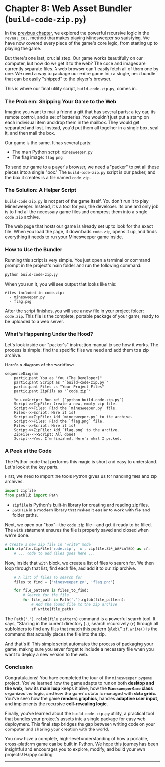 # Chapter 8: Web Asset Bundler (`build-code-zip.py`)

In the [previous chapter](07_cell_revealing_logic___reveal_cell___.md), we explored the powerful recursive logic in the `reveal_cell` method that makes playing Minesweeper so satisfying. We have now covered every piece of the game's core logic, from starting up to playing the game.

But there's one last, crucial step. Our game works beautifully on our computer, but how do we get it to the web? The code and images are currently separate files. A web browser can't easily fetch all of them one by one. We need a way to package our entire game into a single, neat bundle that can be easily "shipped" to the player's browser.

This is where our final utility script, `build-code-zip.py`, comes in.

### The Problem: Shipping Your Game to the Web

Imagine you want to mail a friend a gift that has several parts: a toy car, its remote control, and a set of batteries. You wouldn't just put a stamp on each individual item and drop them in the mailbox. They would get separated and lost. Instead, you'd put them all together in a single box, seal it, and then mail the box.

Our game is the same. It has several parts:
*   The main Python script: `minesweeper.py`
*   The flag image: `flag.png`

To send our game to a player's browser, we need a "packer" to put all these pieces into a single "box." The `build-code-zip.py` script is our packer, and the box it creates is a file named `code.zip`.

### The Solution: A Helper Script

`build-code-zip.py` is not part of the game itself. You don't run it to play Minesweeper. Instead, it's a tool for you, the developer. Its one and only job is to find all the necessary game files and compress them into a single `code.zip` archive.

The web page that hosts our game is already set up to look for this exact file. When you load the page, it downloads `code.zip`, opens it up, and finds everything it needs to run your Minesweeper game inside.

### How to Use the Bundler

Running this script is very simple. You just open a terminal or command prompt in the project's main folder and run the following command:

```bash
python build-code-zip.py
```

When you run it, you will see output that looks like this:

```
Files included in code.zip:
  - minesweeper.py
  - flag.png
```

After the script finishes, you will see a new file in your project folder: `code.zip`. This file is the complete, portable package of your game, ready to be uploaded to a web server.

### What's Happening Under the Hood?

Let's look inside our "packer's" instruction manual to see how it works. The process is simple: find the specific files we need and add them to a zip archive.

Here's a diagram of the workflow:

```mermaid
sequenceDiagram
    participant You as "You (The Developer)"
    participant Script as "`build-code-zip.py`"
    participant Files as "Your Project Files"
    participant ZipFile as "`code.zip`"

    You->>Script: Run me! (`python build-code-zip.py`)
    Script->>ZipFile: Create a new, empty zip file.
    Script->>Files: Find the `minesweeper.py` file.
    Files-->>Script: Here it is!
    Script->>ZipFile: Add `minesweeper.py` to the archive.
    Script->>Files: Find the `flag.png` file.
    Files-->>Script: Here it is!
    Script->>ZipFile: Add `flag.png` to the archive.
    ZipFile-->>Script: All done!
    Script->>You: I'm finished. Here's what I packed.
```

### A Peek at the Code

The Python code that performs this magic is short and easy to understand. Let's look at the key parts.

First, we need to import the tools Python gives us for handling files and zip archives.

```python
import zipfile
from pathlib import Path
```
*   `zipfile` is Python's built-in library for creating and reading zip files.
*   `pathlib` is a modern library that makes it easier to work with file and folder paths.

Next, we open our "box"—the `code.zip` file—and get it ready to be filled. The `with` statement ensures the file is properly saved and closed when we're done.

```python
# Create a new zip file in "write" mode
with zipfile.ZipFile('code.zip', 'w', zipfile.ZIP_DEFLATED) as zf:
    # ... code to add files goes here ...
```

Now, inside that `with` block, we create a list of files to search for. We then loop through that list, find each file, and add it to our zip archive.

```python
    # A list of files to search for
    files_to_find = ['minesweeper.py', 'flag.png']

    for file_pattern in files_to_find:
        # Search for the file
        for file_path in Path('.').rglob(file_pattern):
            # Add the found file to the zip archive
            zf.write(file_path)
```
The `Path('.').rglob(file_pattern)` command is a powerful search tool. It says, "Starting in the current directory (`.`), search recursively (`r`) through all subfolders to find any files that match this pattern (`glob`)." `zf.write()` is the command that actually places the file into the zip.

And that's it! This simple script automates the process of packaging your game, making sure you never forget to include a necessary file when you want to deploy a new version to the web.

### Conclusion

Congratulations! You have completed the tour of the `minesweeper_pygame` project. You've learned how the game adapts to run on both **desktop and the web**, how its **main loop** keeps it alive, how the **`MinesweeperGame` class** organizes the logic, and how the game's state is managed with **data grids**. You've seen how the game **renders graphics**, handles **adaptive user input**, and implements the recursive **cell-revealing logic**.

Finally, you've learned about the `build-code-zip.py` utility, a practical tool that bundles your project's assets into a single package for easy web deployment. This final step bridges the gap between writing code on your computer and sharing your creation with the world.

You now have a complete, high-level understanding of how a portable, cross-platform game can be built in Python. We hope this journey has been insightful and encourages you to explore, modify, and build your own projects! Happy coding

---

